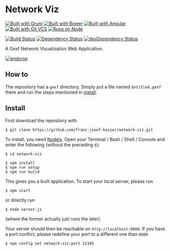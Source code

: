 # Network Viz

[![Built with Grunt](https://raw.githubusercontent.com/franz-josef-kaiser/network-viz/master/docs/assets/img/grunt-short-flat.png)](http://gruntjs.com)
 [![Built with Bower](https://raw.githubusercontent.com/franz-josef-kaiser/network-viz/master/docs/assets/img/bower-short-flat.png)](http://bower.io)
 [![Built with Angular](https://raw.githubusercontent.com/franz-josef-kaiser/network-viz/master/docs/assets/img/angular-short-flat.png)](http://angularjs.org)
 [![Built with Git VCS](https://raw.githubusercontent.com/franz-josef-kaiser/network-viz/master/docs/assets/img/git-short-flat.png)](http://msysgit.github.io/)
 [![Runs on Node](https://raw.githubusercontent.com/franz-josef-kaiser/network-viz/master/docs/assets/img/node-short-flat.png)](http://nodejs.org)

[![Build Status](https://travis-ci.org/franz-josef-kaiser/network-viz.svg?branch=master)](https://travis-ci.org/franz-josef-kaiser/network-viz)
[![Dependency Status](https://david-dm.org/franz-josef-kaiser/network-viz.svg?style=flat)](https://david-dm.org/franz-josef-kaiser/network-viz)
[![devDependency Status](https://david-dm.org/franz-josef-kaiser/network-viz/dev-status.svg?style=flat)](https://david-dm.org/franz-josef-kaiser/network-viz#info=devDependencies)

A Gexf Network Visualization Web Application.

[![endorse](https://api.coderwall.com/franz-josef-kaiser/endorsecount.png)](https://coderwall.com/franz-josef-kaiser)

## How to

The repository has a `gexf` directory. Simply put a file named `Untitled.gexf` there and
run the steps mentioned in [install](#install).

## Install

First download the repository with

	$ git clone https://github.com/franz-josef-kaiser/network-viz.git

To install, you need [Nodejs](nodejs.org/). Open your Terminal / Bash / Shell / Console and
enter the following (without the preceding `$`):

	$ cd network-viz

	$ npm install
	$ npm run setup
	$ npm run build

This gives you a built application. To start your local server, please run

	$ npm start

or directly run

	$ node server.js

(where the former actually just runs the later).

Your server should then be reachable on `http://localhost:8080`. If you have a port conflict,
please redefine your port to a different one than `8080`.

	$ npm config set network-viz:port 12345